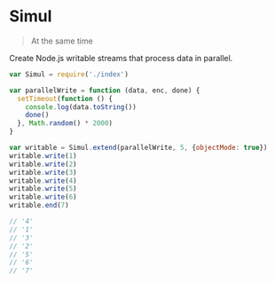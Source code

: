 # Simul

 > At the same time

Create Node.js writable streams that process data in parallel.

```js
var Simul = require('./index')

var parallelWrite = function (data, enc, done) {
  setTimeout(function () {
    console.log(data.toString())
    done()
  }, Math.random() * 2000)
}

var writable = Simul.extend(parallelWrite, 5, {objectMode: true})
writable.write(1)
writable.write(2)
writable.write(3)
writable.write(4)
writable.write(5)
writable.write(6)
writable.end(7)

// '4'
// '1'
// '3'
// '2'
// '5'
// '6'
// '7'
```
